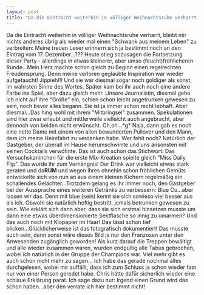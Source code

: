 ```yaml
---
layout: post
title: "Da die Eintracht weiterhin in völliger Weihnachtsruhe verharrt, bleibt mir nichts anderes übrig als wieder mal einen "Schwank aus meinem Leben" zu verbreiten: Meine treuen Leser erinnern sich ja bestimmt noch an den Eintrag vom 17."
---
```


Da die Eintracht weiterhin in völliger Weihnachtsruhe verharrt, bleibt mir nichts anderes übrig als wieder mal einen "Schwank aus meinem Leben" zu verbreiten: Meine treuen Leser erinnern sich ja bestimmt noch an den Eintrag vom 17. Dezember...??? Heute stieg sozusagen die Fortsetzung dieser Party - allerdings in etwas kleinerer, aber umso (feucht)fröhlicheren Runde...Mein Herz machte schon gleich zu Beginn einen regelrechten Freudensprung. Denn meine verloren geglaubte Inspiration war wieder aufgetaucht! Jippieh!!! Und sie war diesmal sogar noch goldiger als sonst, im wahrsten Sinne des Wortes. Später kam bei ihr auch noch eine andere Farbe ins Spiel, aber dazu gleich mehr. Unsere Journalistin, diesmal gehe ich nicht auf ihre "Größe" ein, schien schon leicht angetrunken gewesen zu sein, noch bevor alles begann. Sie ist ja immer schon recht lebhaft. Aber diesmal...Das hing wohl mit ihrem "Mitbringsel" zusammen. Spekulationen sind hier zwar erlaubt und mittlerweile vielleicht auch angebracht, aber dennoch von beiden nicht erwünscht. Oh,oh...\*g\* Naja, dann gab es noch eine nette Dame mit einem von allen bewunderten Pullover und den Mann, dem ich meine Heimfahrt zu verdanken habe. Wer fehlt noch? Natürlich der Gastgeber, der überall im Hause herumschwirrte und uns ansonsten mit seinen Cocktails verwöhnte. Das ist auch schon das Stichwort: Das Versuchskaninchen für die erste Mix-Kreation spielte gleich "Miss Daily Flip". Das wurde ihr zum Verhängnis! Der Drink war vielleicht etwas stark geraten und da**RUM** und wegen ihres ohnehin schon fröhlichen Gemüts entwickelte sich von nun an aus einem kleinen Kichern regelmäßig ein schallendes Gelächter...Trotzdem gelang es ihr immer noch, den Gastgeber bei der Aussprache eines weiteren Getränks zu verbessern: Blue Cu...aber lassen wir das. Denn mit blue (sein) kennt sie sich sowieso viel besser aus als ich. Obwohl sie natürlich heftig bestritt, jemals betrunken gewesen zu sein. Wie erklärt sich dann aber, dass sie sich erstmal hinsetzen musste um dann eine etwas überdimensionierte Sektflasche so innig zu umarmen? Und das auch noch mit Klopapier im Haar! Das lässt schon tief blicken...Glücklicherweise ist das fotografisch dokumentiert! Das musste auch sein, denn sonst wäre dieses Bild ja nur den Franzosen unter den Anwesenden zugänglich geworden! Als kurz darauf die Treppen bewältigt und alle wieder zusammen waren, wurden endgültig alle Tabus gebrochen, wobei ich natürlich in der Gruppe der Champions war. Viel mehr gibt es auch schon nicht mehr zu sagen... Ich habe das gerade nochmal alles durchgelesen, wobei mir auffällt, dass ich zum Schluss ja schon wieder fast nur von einer Person geredet habe. Chris hätte dafür sicherlich wieder eine schlaue Erklärung parat. Ich sage dazu nur: Irgend einen Grund wird das schon haben...aber den verrate ich hier bestimmt nicht!
